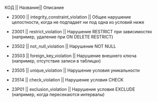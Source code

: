 КОД || Название|| Описание

 - 23000 || integrity_constraint_violation || Общее нарушение целостности, когда не подпадает ни под одна из условий ниже
 
 - 23001 || restrict_violation || Нарушение RESTRICT при зависимостях (например, удаление при ON DELETE RESTRICT)
 
 - 23502 || not_null_violation || Нарушение NOT NULL
 
 - 23503 || foreign_key_violation || Нарушение внешнего ключа (например, отсутствие записи в таблицах)
 
 - 23505 || unique_violation || Нарушение условия уникальности
 
 - 23514 ||  check_violation || Нарушение условия CHECK
 
 - 23P01 || exclusion_violation || Нарушение условия EXCLUDE (например, когда пересекаются интервалы)